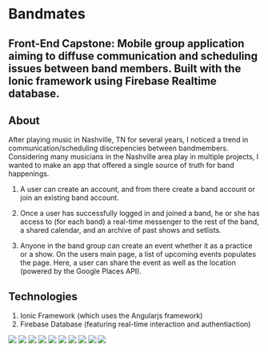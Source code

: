 
# Bandmates

## Front-End Capstone: Mobile group application aiming to diffuse communication and scheduling issues between band members. Built with the Ionic framework using Firebase Realtime database.

## About

After playing music in Nashville, TN for several years, I noticed a trend in communication/scheduling discrepencies between bandmembers. Considering many musicians in the Nashville area play in multiple projects, I wanted to make an app that offered a single source of truth for band happenings. 

1. A user can create an account, and from there create a band account or join an existing band account. 

2. Once a user has successfully logged in and joined a band, he or she has access to (for each band) a real-time messenger to the rest of the band, a shared calendar, and an archive of past shows and setlists.

3. Anyone in the band group can create an event whether it as a practice or a show. On the users main page, a list of upcoming events populates the page. Here, a user can share the event as well as the location (powered by the Google Places API).



## Technologies

1. Ionic Framework (which uses the Angularjs framework)
2. Firebase Database (featuring real-time interaction and authentiaction)

<img style="{display: inline}" src="img/Screen Shot 2017-04-13 at 11.05.21 PM.png" />
<img style="{display: inline}" src="img/Screen Shot 2017-04-13 at 11.06.05 PM.png" />
<img style="{display: inline}" src="img/Screen Shot 2017-04-13 at 11.06.25 PM.png" />
<img style="{display: inline}" src="img/Screen Shot 2017-04-13 at 11.06.40 PM.png" />
<img style="{display: inline}" src="img/Screen Shot 2017-04-13 at 11.07.19 PM.png" />
<img style="{display: inline}" src="img/Screen Shot 2017-04-13 at 11.07.35 PM.png" />
<img style="{display: inline}" src="img/Screen Shot 2017-04-13 at 11.07.47 PM.png" />
<img style="{display: inline}" src="img/Screen Shot 2017-04-13 at 11.07.55 PM.png" />
<img style="{display: inline}" src="img/Screen Shot 2017-04-13 at 11.08.21 PM.png" />
<img style="{display: inline}" src="img/Screen Shot 2017-04-13 at 11.08.32 PM.png" />



